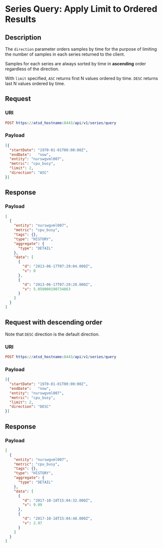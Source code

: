 # Series Query: Apply Limit to Ordered Results

## Description

The `direction` parameter orders samples by time for the purpose of limiting the number of samples in each series returned to the client.

Samples for each series are always sorted by time in **ascending** order regardless of the direction.

With `limit` specified, `ASC` returns first N values ordered by time. `DESC` returns last N values ordered by time.

## Request

### URI

```elm
POST https://atsd_hostname:8443/api/v1/series/query
```

### Payload

```json
[{
  "startDate": "1970-01-01T00:00:00Z",
  "endDate":   "now",
  "entity": "nurswgvml007",
  "metric": "cpu_busy",
  "limit": 2,
  "direction": "ASC"
}]
```

## Response

### Payload

```json
[
  {
    "entity": "nurswgvml007",
    "metric": "cpu_busy",
    "tags": {},
    "type": "HISTORY",
    "aggregate": {
      "type": "DETAIL"
    },
    "data": [
      {
        "d": "2013-06-17T07:29:04.000Z",
        "v": 0
      },
      {
        "d": "2013-06-17T07:29:20.000Z",
        "v": 5.050000190734863
      }
    ]
  }
]
```

## Request with descending order

Note that `DESC` direction is the default direction.

### URI

```elm
POST https://atsd_hostname:8443/api/v1/series/query
```

### Payload

```json
[{
  "startDate": "1970-01-01T00:00:00Z",
  "endDate":   "now",
  "entity": "nurswgvml007",
  "metric": "cpu_busy",
  "limit": 2,
  "direction": "DESC"
}]
```

## Response

### Payload

```json
[
  {
    "entity": "nurswgvml007",
    "metric": "cpu_busy",
    "tags": {},
    "type": "HISTORY",
    "aggregate": {
      "type": "DETAIL"
    },
    "data": [
      {
        "d": "2017-10-18T15:04:32.000Z",
        "v": 9.09
      },
      {
        "d": "2017-10-18T15:04:48.000Z",
        "v": 2.97
      }
    ]
  }
]
```
